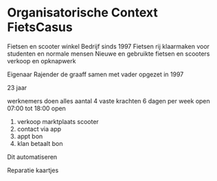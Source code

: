 # Organisatorische Context FietsCasus

Fietsen en scooter winkel
Bedrijf sinds 1997
Fietsen rij klaarmaken voor studenten en normale mensen
Nieuwe en gebruikte fietsen en scooters
verkoop en opknapwerk

Eigenaar Rajender de graaff samen met vader opgezet in 1997

23 jaar

werknemers doen alles
aantal 4 vaste krachten
6 dagen per week open
07:00 tot 18:00 open

1. verkoop marktplaats scooter
2. contact via app
3. appt bon
4. klan betaalt bon

Dit automatiseren

Reparatie kaartjes
